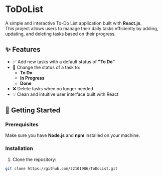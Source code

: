 # ToDoList

A simple and interactive To-Do List application built with **React.js**.  
This project allows users to manage their daily tasks efficiently by adding, updating, and deleting tasks based on their progress.

## ✨ Features

- ✅ Add new tasks with a default status of **"To Do"**
- 🔄 Change the status of a task to:
  - **To Do**
  - **In Progress**
  - **Done**
- ❌ Delete tasks when no longer needed
- 💡 Clean and intuitive user interface built with React

## 🚀 Getting Started

### Prerequisites

Make sure you have **Node.js** and **npm** installed on your machine.

### Installation

1. Clone the repository:

```bash
git clone https://github.com/22101986/ToDoList.git
